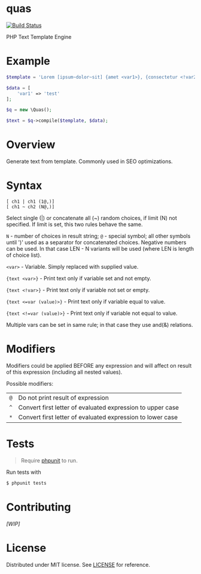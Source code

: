 # quas

[![Build Status](https://travis-ci.org/weeoi/quas.svg?branch=master)](https://travis-ci.org/weeoi/quas)

PHP Text Template Engine

# Example
```php
$template = 'Lorem [ipsum~dolor~sit] {amet <var1>}, {consectetur <!var2>} adipisicing elit. Adipisci beatae dolores [eum|eveniet|fugiat hic|ipsum iste(3@;)]';

$data = [
    'var1' => 'test'
];

$q = new \Quas();

$text = $q->compile($template, $data);
```

# Overview
Generate text from template. Commonly used in SEO optimizations.

# Syntax
```
[ ch1 | ch1 (1@,)]
[ ch1 ~ ch2 (N@,)]
```
Select single (|) or concatenate all (~) random choices, if limit (N) not specified.
If limit is set, this two rules behave the same.

`N` - number of choices in result string; `@` - special symbol; all other symbols until ')' used as a separator for concatenated choices.
Negative numbers can be used. In that case LEN - N variants will be used (where LEN is length of choice list).

`<var>` - Variable. Simply replaced with supplied value.

`{text <var>}` - Print text only if variable set and not empty.

`{text <!var>}` - Print text only if variable not set or empty.

`{text <=var (value)>}` - Print text only if variable equal to value.

`{text <!=var (value)>}` - Print text only if variable not equal to value.

Multiple vars can be set in same rule; in that case they use and(&) relations.

# Modifiers
Modifiers could be applied BEFORE any expression and will affect on result of this expression (including all nested values).

Possible modifiers:

|     |                              |
|-----|------------------------------|
| `@` | Do not print result of expression |
| `^` | Convert first letter of evaluated expression to upper case | 
| `*` | Convert first letter of evaluated expression to lower case |

# Tests
> Require [phpunit](https://phpunit.de) to run.

Run tests with

```sh
$ phpunit tests
```

# Contributing
*[WIP]*

# License
Distributed under MIT license. See [LICENSE](LICENSE) for reference.